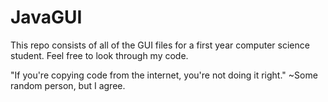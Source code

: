 # JavaGUI
This repo consists of all of the GUI files for a first year computer science student.
Feel free to look through my code.


"If you're copying code from the internet, you're not doing it right."
~Some random person, but I agree.
